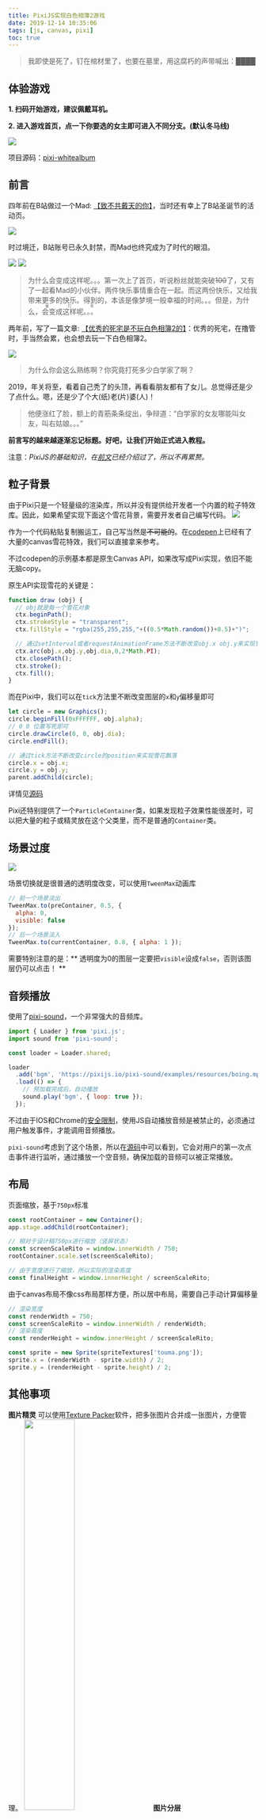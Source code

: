 ```yaml
---
title: PixiJS实现白色相簿2游戏
date: 2019-12-14 10:35:06
tags: [js, canvas, pixi]
toc: true
---
```

> 我即使是死了，钉在棺材里了，也要在墓里，用这腐朽的声带喊出：████

## 体验游戏

**1. 扫码开始游戏，建议佩戴耳机。**

**2. 进入游戏首页，点一下你要选的女主即可进入不同分支。(默认冬马线)**

![](http://pic.deepred5.com/qrcode.jpg)

项目源码：[pixi-whitealbum](https://github.com/deepred5/pixi-whitealbum/)

<!-- more -->

## 前言
四年前在B站做过一个Mad: [【致不共戴天的你】](https://www.bilibili.com/video/av1977008)，当时还有幸上了B站圣诞节的活动页。

![](http://pic.deepred5.com/board.png)

时过境迁，B站账号已永久封禁，而Mad也终究成为了时代的眼泪。

<img src="http://pic.deepred5.com/mad2.png" style="marign-right: 20px;"/> <img src="http://pic.deepred5.com/mad3.png" style="max-width: 600px;"/>

> 为什么会变成这样呢。。。第一次上了首页，听说粉丝就能突破~~100~~了，又有了一起看Mad的小伙伴。两件快乐事情重合在一起。而这两份快乐，又给我带来更多的快乐。得到的，本该是像梦境一般幸福的时间。。。但是，为什么，<ruby>会变成这样呢。。。<rp>(</rp><rt>被打死</rt><rp>)</rp></ruby>

两年前，写了一篇文章: [【优秀的死宅是不玩白色相簿2的】](https://zhuanlan.zhihu.com/p/32103273)：优秀的死宅，在撸管时，手当然会累，也会想去玩一下白色相簿2。

![](https://img.moegirl.org/common/e/eb/%E8%87%AA%E5%AD%A6_%E8%87%AA%E8%A7%89_%E7%99%BD%E5%AD%A6.png)

> 为什么你会这么熟练啊？你究竟打死多少白学家了啊？

2019，年关将至，看着自己秃了的头顶，再看看朋友都有了女儿。总觉得还是少了点什么。嗯，还是少了个大(纸)老(片)婆(人)！

> 他便涨红了脸，额上的青筋条条绽出，争辩道：“白学家的女友哪能叫女友，叫右姑娘。。。”


**前言写的越来越逐渐忘记标题。好吧，让我们开始正式进入教程。**

注意：*PixiJS的基础知识，在[前文](http://anata.me/2019/12/04/PixiJS%E5%9F%BA%E7%A1%80%E6%95%99%E7%A8%8B/)已经介绍过了，所以不再累赘。*

## 粒子背景
由于Pixi只是一个轻量级的渲染库，所以并没有提供给开发者一个内置的粒子特效库。因此，如果希望实现下面这个雪花背景，需要开发者自己编写代码。
![](http://pic.deepred5.com/wa3.gif)

作为一个代码粘贴复制搬运工，自己写当然是~~不可能的~~。在[codepen](https://codepen.io/cojdev/pen/JEdYGP)上已经有了大量的canvas雪花特效，我们可以直接拿来参考。

不过codepen的示例基本都是原生Canvas API，如果改写成Pixi实现，依旧不能无脑copy。

原生API实现雪花的关键是：
```javascript
function draw (obj) {
  // obj就是每一个雪花对象
  ctx.beginPath();
  ctx.strokeStyle = "transparent";
  ctx.fillStyle = "rgba(255,255,255,"+((0.5*Math.random())+0.5)+")";

  // 通过setInterval或者requestAnimationFrame方法不断改变obj.x obj.y来实现雪花飘落
  ctx.arc(obj.x,obj.y,obj.dia,0,2*Math.PI);
  ctx.closePath();
  ctx.stroke();
  ctx.fill();
}
```
而在Pixi中，我们可以在`tick`方法里不断改变图层的`x`和`y`偏移量即可
```javascript
let circle = new Graphics();
circle.beginFill(0xFFFFFF, obj.alpha);
// 0 0 位置写死即可
circle.drawCircle(0, 0, obj.dia);
circle.endFill();

// 通过tick方法不断改变circle的position来实现雪花飘落
circle.x = obj.x;
circle.y = obj.y;
parent.addChild(circle);

```
详情见[源码](https://github.com/deepred5/pixi-whitealbum/blob/master/src/components/snow/snowFall.js#L36)

Pixi还特别提供了一个`ParticleContainer`类，如果发现粒子效果性能很差时，可以把大量的粒子或精灵放在这个父类里，而不是普通的`Container`类。

## 场景过度
![](http://pic.deepred5.com/wa4.gif)

场景切换就是很普通的透明度改变，可以使用`TweenMax`动画库
```javascript
// 前一个场景淡出
TweenMax.to(preContainer, 0.5, { 
  alpha: 0,
  visible: false 
});
// 后一个场景淡入
TweenMax.to(currentContainer, 0.8, { alpha: 1 });
```
需要特别注意的是：** 透明度为0的图层一定要把`visible`设成`false`，否则该图层仍可以点击！ **

## 音频播放
使用了[pixi-sound](https://github.com/pixijs/pixi-sound)，一个非常强大的音频库。

```javascript
import { Loader } from 'pixi.js';
import sound from 'pixi-sound';

const loader = Loader.shared;

loader
  .add('bgm', 'https://pixijs.io/pixi-sound/examples/resources/boing.mp3')
  .load(() => {
    // 预加载完成后，自动播放
    sound.play('bgm', { loop: true });
  });
```
不过由于IOS和Chrome的[安全限制](https://goo.gl/7K7WLu)，使用JS自动播放音频是被禁止的，必须通过用户触发事件，才能调用音频播放。

`pixi-sound`考虑到了这个场景，所以在[源码](https://github.com/pixijs/pixi-sound/blob/51fa4470aae995685f97f2ef34194609e3efb451/src/webaudio/WebAudioContext.ts#L170)中可以看到，它会对用户的第一次点击事件进行监听，通过播放一个空音频，确保加载的音频可以被正常播放。

## 布局
页面缩放，基于`750px`标准
```javascript
const rootContainer = new Container();
app.stage.addChild(rootContainer);

// 相对于设计稿750px进行缩放（竖屏状态）
const screenScaleRito = window.innerWidth / 750;
rootContainer.scale.set(screenScaleRito);

// 由于宽度进行了缩放，所以实际的渲染高度
const finalHeight = window.innerHeight / screenScaleRito;
```
由于canvas布局不像css布局那样方便，所以居中布局，需要自己手动计算偏移量
```javascript
// 渲染宽度
const renderWidth = 750;
const screenScaleRito = window.innerWidth / renderWidth;
// 渲染高度
const renderHeight = window.innerHeight / screenScaleRito;

const sprite = new Sprite(spriteTextures['touma.png']);
sprite.x = (renderWidth - sprite.width) / 2;
sprite.y = (renderHeight - sprite.height) / 2;
```

## 其他事项

**图片精灵**
可以使用[Texture Packer](https://www.codeandweb.com/texturepacker)软件，把多张图片合并成一张图片，方便管理。
<img src="http://pic.deepred5.com/wa_sprite0.png" style="width: 45%;margin-right: 30px;">
**图片分层**

别问抠图为啥用AE。。。

仿制图章去水印花了一个多小时，真怀念大学拿个破i3笔记本做mad的日子，真的是有大把时间。

现在工作回家只想躺尸。。。

<img src="http://pic.deepred5.com/mad4.jpg" style="width: 45%;margin-right: 30px;"><img src="http://pic.deepred5.com/wa5.png" style="width: 45%;">

**Parcel的一些坑**

因为用的是[Parcel](https://parceljs.org/)打包工具，所以基本0配置开发。不过`Parcel`的`.cache`缓存经常出bug。如果你的代码出现了莫名的问题，可以试试删除该文件夹。

特意加了一个`clean`命令
```javascript
"scripts": {
  "dev": "npm run clean && parcel public/index.html",
  "build": "npm run clean && parcel build public/index.html",
  "clean": "rimraf ./dist ./.cache",
  "prebuild": "echo ❄️❄️❄️又到了白色相簿的季节❄️❄️❄️",
  "postbuild": "echo ❄️❄️❄️你为什么那么熟练啊❄️❄️❄️",
}
```
还有就是`Parcel`开发时，经常报`WebSocket is not open: readyState 2 (CLOSING)`错误。

通常出现这种错误的情况是：你有大段的代码发生了改变。

瑕不掩疵，总的来说，`Parcel`还是不错的一款打包工具，虽然基本只会用在个人项目上，公司项目还是老老实实用`webpack`吧。

## 参考
* [H5场景小动画实现之PixiJs实战](https://zhuanlan.zhihu.com/p/31293136)
* [pixi.js 移动端H5坑点](https://zhuanlan.zhihu.com/p/56029920)
* [Bilibili圣诞游戏剖析-用pixi.js实现鬼畜音游](https://zhuanlan.zhihu.com/p/32298391)